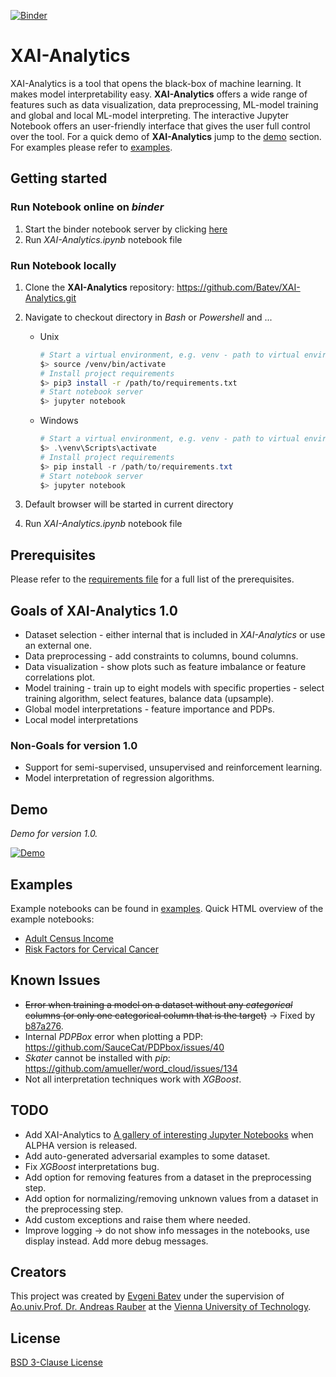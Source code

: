 [![Binder](https://mybinder.org/badge_logo.svg)](https://mybinder.org/v2/gh/Batev/XAI-Analytics/master)

# XAI-Analytics

XAI-Analytics is a tool that opens the black-box of machine learning. It makes model interpretability easy. 
**XAI-Analytics** offers a wide range of features such as data visualization, data preprocessing, ML-model training and global and local ML-model interpreting.
The interactive Jupyter Notebook offers an user-friendly interface that gives the user full control over the tool. 
For a quick demo of **XAI-Analytics** jump to the [demo](#demo) section. For examples please refer to [examples](#examples).

## Getting started

### Run Notebook online on _binder_

1. Start the binder notebook server by clicking [here](https://mybinder.org/v2/gh/Batev/XAI-Analytics/master) 
2. Run *XAI-Analytics.ipynb* notebook file

### Run Notebook locally

1. Clone the **XAI-Analytics** repository: https://github.com/Batev/XAI-Analytics.git
1. Navigate to checkout directory in _Bash_ or _Powershell_ and ...

    * Unix

        ```bash
        # Start a virtual environment, e.g. venv - path to virtual environment
        $> source /venv/bin/activate
        # Install project requirements
        $> pip3 install -r /path/to/requirements.txt
        # Start notebook server
        $> jupyter notebook
        ```

    * Windows

        ```powershell
        # Start a virtual environment, e.g. venv - path to virtual environment
        $> .\venv\Scripts\activate
        # Install project requirements
        $> pip install -r /path/to/requirements.txt
        # Start notebook server
        $> jupyter notebook
        ```

1. Default browser will be started in current directory
1. Run *XAI-Analytics.ipynb* notebook file

## Prerequisites

Please refer to the [requirements file](requirements.txt) for a full list of the prerequisites.

## Goals of XAI-Analytics 1.0

* Dataset selection - either internal that is included in *XAI-Analytics* or use an external one.
* Data preprocessing - add constraints to columns, bound columns.
* Data visualization - show plots such as feature imbalance or feature correlations plot.
* Model training - train up to eight models with specific properties - select training algorithm, select features, balance data (upsample).
* Global model interpretations - feature importance and PDPs. 
* Local model interpretations

### Non-Goals for version 1.0

* Support for semi-supervised, unsupervised and reinforcement learning.
* Model interpretation of regression algorithms.

## <a name="demo"></a>Demo

_Demo for version 1.0._

[![Demo](https://img.youtube.com/vi/x-FImaqYme8/0.jpg)](https://www.youtube.com/watch?v=x-FImaqYme8)

##  <a name="examples"></a>Examples
Example notebooks can be found in [examples](https://github.com/Batev/XAI-Analytics/tree/master). Quick HTML overview of the example notebooks:
* [Adult Census Income](https://htmlpreview.github.io/?https://github.com/Batev/XAI-Analytics/blob/master/XAI-Example-Income.html)
* [Risk Factors for Cervical Cancer](https://htmlpreview.github.io/?https://github.com/Batev/XAI-Analytics/blob/master/XAI-Example-Cervical.html)

## Known Issues

* ~~Error when training a model on a dataset without any *categorical* columns (or only one categorical column that is the target)~~ -> Fixed by [b87a276](https://github.com/Batev/XAI-Analytics/commit/b87a2769cc3e817be45c39f95321a0bd0873d5b2).
* Internal *PDPBox* error when plotting a PDP: https://github.com/SauceCat/PDPbox/issues/40
* *Skater* cannot be installed with *pip*: https://github.com/amueller/word_cloud/issues/134
* Not all interpretation techniques work with *XGBoost*.

## TODO

* Add XAI-Analytics to [A gallery of interesting Jupyter Notebooks](https://github.com/jupyter/jupyter/wiki/A-gallery-of-interesting-Jupyter-Notebooks) when ALPHA version is released.
* Add auto-generated adversarial examples to some dataset.
* Fix *XGBoost* interpretations bug.
* Add option for removing features from a dataset in the preprocessing step.
* Add option for normalizing/removing unknown values from a dataset in the preprocessing step.
* Add custom exceptions and raise them where needed.
* Improve logging -> do not show info messages in the notebooks, use display instead. Add more debug messages.

## Creators

This project was created by [Evgeni Batev](https://www.linkedin.com/in/evgeni-batev-49124b40/) under the supervision of [Ao.univ.Prof. Dr. Andreas Rauber](http://www.ifs.tuwien.ac.at/~andi/) at the [Vienna University of Technology](https://www.tuwien.at/en/).

## License

[BSD 3-Clause License](LICENSE)
